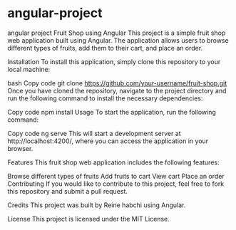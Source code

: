 # angular-project
angular project
Fruit Shop using Angular
This project is a simple fruit shop web application built using Angular. The application allows users to browse different types of fruits, add them to their cart, and place an order.

Installation
To install this application, simply clone this repository to your local machine:

bash
Copy code
git clone https://github.com/your-username/fruit-shop.git
Once you have cloned the repository, navigate to the project directory and run the following command to install the necessary dependencies:

Copy code
npm install
Usage
To start the application, run the following command:

Copy code
ng serve
This will start a development server at http://localhost:4200/, where you can access the application in your browser.

Features
This fruit shop web application includes the following features:

Browse different types of fruits
Add fruits to cart
View cart
Place an order
Contributing
If you would like to contribute to this project, feel free to fork this repository and submit a pull request.

Credits
This project was built by Reine habchi using Angular.

License
This project is licensed under the MIT License.



